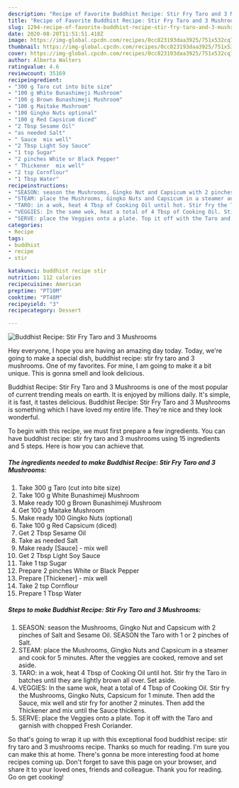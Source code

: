 ```yaml
---
description: "Recipe of Favorite Buddhist Recipe: Stir Fry Taro and 3 Mushrooms"
title: "Recipe of Favorite Buddhist Recipe: Stir Fry Taro and 3 Mushrooms"
slug: 1294-recipe-of-favorite-buddhist-recipe-stir-fry-taro-and-3-mushrooms
date: 2020-08-20T11:51:51.418Z
image: https://img-global.cpcdn.com/recipes/0cc823193daa3925/751x532cq70/buddhist-recipe-stir-fry-taro-and-3-mushrooms-recipe-main-photo.jpg
thumbnail: https://img-global.cpcdn.com/recipes/0cc823193daa3925/751x532cq70/buddhist-recipe-stir-fry-taro-and-3-mushrooms-recipe-main-photo.jpg
cover: https://img-global.cpcdn.com/recipes/0cc823193daa3925/751x532cq70/buddhist-recipe-stir-fry-taro-and-3-mushrooms-recipe-main-photo.jpg
author: Alberta Walters
ratingvalue: 4.6
reviewcount: 35169
recipeingredient:
- "300 g Taro cut into bite size"
- "100 g White Bunashimeji Mushroom"
- "100 g Brown Bunashimeji Mushroom"
- "100 g Maitake Mushroom"
- "100 Gingko Nuts optional"
- "100 g Red Capsicum diced"
- "2 Tbsp Sesame Oil"
- "as needed Salt"
- " Sauce  mix well"
- "2 Tbsp Light Soy Sauce"
- "1 tsp Sugar"
- "2 pinches White or Black Pepper"
- " Thickener  mix well"
- "2 tsp Cornflour"
- "1 Tbsp Water"
recipeinstructions:
- "SEASON: season the Mushrooms, Gingko Nut and Capsicum with 2 pinches of Salt and Sesame Oil. SEASON the Taro with 1 or 2 pinches of Salt."
- "STEAM: place the Mushrooms, Gingko Nuts and Capsicum in a steamer and cook for 5 minutes. After the veggies are cooked, remove and set aside."
- "TARO: in a wok, heat 4 Tbsp of Cooking Oil until hot. Stir fry the Taro in batches until they are lightly brown all over. Set aside."
- "VEGGIES: In the same wok, heat a total of 4 Tbsp of Cooking Oil. Stir fry the Mushrooms, Gingko Nuts, Capsicum for 1 minute. Then add the Sauce, mix well and stir fry for another 2 minutes. Then add the Thickener and mix until the Sauce thickens."
- "SERVE: place the Veggies onto a plate. Top it off with the Taro and garnish with chopped Fresh Coriander."
categories:
- Recipe
tags:
- buddhist
- recipe
- stir

katakunci: buddhist recipe stir 
nutrition: 112 calories
recipecuisine: American
preptime: "PT10M"
cooktime: "PT48M"
recipeyield: "3"
recipecategory: Dessert

---
```



![Buddhist Recipe: Stir Fry Taro and 3 Mushrooms](https://img-global.cpcdn.com/recipes/0cc823193daa3925/751x532cq70/buddhist-recipe-stir-fry-taro-and-3-mushrooms-recipe-main-photo.jpg)

Hey everyone, I hope you are having an amazing day today. Today, we're going to make a special dish, buddhist recipe: stir fry taro and 3 mushrooms. One of my favorites. For mine, I am going to make it a bit unique. This is gonna smell and look delicious.

Buddhist Recipe: Stir Fry Taro and 3 Mushrooms is one of the most popular of current trending meals on earth. It is enjoyed by millions daily. It's simple, it is fast, it tastes delicious. Buddhist Recipe: Stir Fry Taro and 3 Mushrooms is something which I have loved my entire life. They're nice and they look wonderful.




To begin with this recipe, we must first prepare a few ingredients. You can have buddhist recipe: stir fry taro and 3 mushrooms using 15 ingredients and 5 steps. Here is how you can achieve that.

<!--inarticleads1-->

##### The ingredients needed to make Buddhist Recipe: Stir Fry Taro and 3 Mushrooms:

1. Take 300 g Taro (cut into bite size)
1. Take 100 g White Bunashimeji Mushroom
1. Make ready 100 g Brown Bunashimeji Mushroom
1. Get 100 g Maitake Mushroom
1. Make ready 100 Gingko Nuts (optional)
1. Take 100 g Red Capsicum (diced)
1. Get 2 Tbsp Sesame Oil
1. Take as needed Salt
1. Make ready  [Sauce] - mix well
1. Get 2 Tbsp Light Soy Sauce
1. Take 1 tsp Sugar
1. Prepare 2 pinches White or Black Pepper
1. Prepare  [Thickener] - mix well
1. Take 2 tsp Cornflour
1. Prepare 1 Tbsp Water




<!--inarticleads2-->

##### Steps to make Buddhist Recipe: Stir Fry Taro and 3 Mushrooms:

1. SEASON: season the Mushrooms, Gingko Nut and Capsicum with 2 pinches of Salt and Sesame Oil. SEASON the Taro with 1 or 2 pinches of Salt.
1. STEAM: place the Mushrooms, Gingko Nuts and Capsicum in a steamer and cook for 5 minutes. After the veggies are cooked, remove and set aside.
1. TARO: in a wok, heat 4 Tbsp of Cooking Oil until hot. Stir fry the Taro in batches until they are lightly brown all over. Set aside.
1. VEGGIES: In the same wok, heat a total of 4 Tbsp of Cooking Oil. Stir fry the Mushrooms, Gingko Nuts, Capsicum for 1 minute. Then add the Sauce, mix well and stir fry for another 2 minutes. Then add the Thickener and mix until the Sauce thickens.
1. SERVE: place the Veggies onto a plate. Top it off with the Taro and garnish with chopped Fresh Coriander.




So that's going to wrap it up with this exceptional food buddhist recipe: stir fry taro and 3 mushrooms recipe. Thanks so much for reading. I'm sure you can make this at home. There's gonna be more interesting food at home recipes coming up. Don't forget to save this page on your browser, and share it to your loved ones, friends and colleague. Thank you for reading. Go on get cooking!
